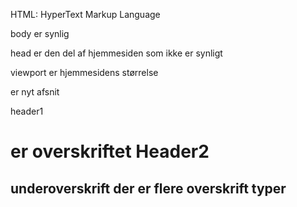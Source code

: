 HTML: HyperText Markup Language 

body er synlig

head er den del af hjemmesiden som ikke er synligt

viewport er hjemmesidens størrelse

<p> er nyt afsnit

header1<h1> er overskriftet 
Header2 <h2> underoverskrift 
der er flere overskrift typer

<title> er header på side hvad den hedder.

<br> nyt afsnit i den lange tekst

https://www.w3schools.com/tags/


Regler
1.filnavn skal være med små bogstaver / undtagen README
2. %20
3. ingen ø,å,æ
4. man må godt bruge undscorem bindestreg

